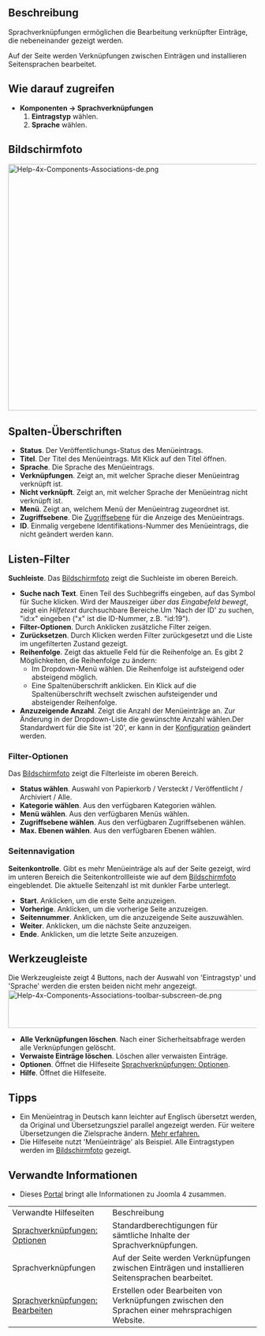 <!-- Filename: Help4.x:Multilingual_Associations / Display title: Sprachverknüpfungen -->

## Beschreibung

Sprachverknüpfungen ermöglichen die Bearbeitung verknüpfter Einträge,
die nebeneinander gezeigt werden.

Auf der Seite werden Verknüpfungen zwischen Einträgen und installieren
Seitensprachen bearbeitet.

## Wie darauf zugreifen

- **Komponenten → Sprachverknüpfungen**
  1.  **Eintragstyp** wählen.
  2.  **Sprache** wählen.

## Bildschirmfoto

<img
src="https://docs.joomla.org/images/thumb/f/f6/Help-4x-Components-Associations-de.png/800px-Help-4x-Components-Associations-de.png"
decoding="async"
srcset="https://docs.joomla.org/images/thumb/f/f6/Help-4x-Components-Associations-de.png/1200px-Help-4x-Components-Associations-de.png 1.5x, https://docs.joomla.org/images/thumb/f/f6/Help-4x-Components-Associations-de.png/1600px-Help-4x-Components-Associations-de.png 2x"
data-file-width="2720" data-file-height="1700" width="800" height="500"
alt="Help-4x-Components-Associations-de.png" />

## Spalten-Überschriften

- **Status**. Der Veröffentlichungs-Status des Menüeintrags.
- **Titel**. Der Titel des Menüeintrags. Mit Klick auf den Titel öffnen.
- **Sprache**. Die Sprache des Menüeintrags.
- **Verknüpfungen**. Zeigt an, mit welcher Sprache dieser Menüeintrag
  verknüpft ist.
- **Nicht verknüpft**. Zeigt an, mit welcher Sprache der Menüeintrag
  nicht verknüpft ist.
- **Menü**. Zeigt an, welchem Menü der Menüeintrag zugeordnet ist.
- **Zugriffsebene**. Die
  [Zugriffsebene](https://docs.joomla.org/Help4.x:Users:_Viewing_Access_Levels/de "Help4.x:Users: Viewing Access Levels/de")
  für die Anzeige des Menüeintrags.
- **ID**. Einmalig vergebene Identifikations-Nummer des Menüeintrags,
  die nicht geändert werden kann.

## Listen-Filter

**Suchleiste**. Das [Bildschirmfoto](#screenshot) zeigt die Suchleiste
im oberen Bereich.

- **Suche nach Text**. Einen Teil des Suchbegriffs eingeben, auf das
  Symbol für Suche klicken. Wird der Mauszeiger *über das Eingabefeld
  bewegt*, zeigt ein *Hilfetext* durchsuchbare Bereiche.Um 'Nach der ID'
  zu suchen, "id:x" eingeben ("x" ist die ID-Nummer, z.B. "id:19").
- **Filter-Optionen**. Durch Anklicken zusätzliche Filter zeigen.
- **Zurücksetzen**. Durch Klicken werden Filter zurückgesetzt und die
  Liste im ungefilterten Zustand gezeigt.
- **Reihenfolge**. Zeigt das aktuelle Feld für die Reihenfolge an. Es
  gibt 2 Möglichkeiten, die Reihenfolge zu ändern:
  - Im Dropdown-Menü wählen. Die Reihenfolge ist aufsteigend oder
    absteigend möglich.
  - Eine Spaltenüberschrift anklicken. Ein Klick auf die
    Spaltenüberschrift wechselt zwischen aufsteigender und absteigender
    Reihenfolge.
- **Anzuzeigende Anzahl**. Zeigt die Anzahl der Menüeinträge an. Zur
  Änderung in der Dropdown-Liste die gewünschte Anzahl wählen.Der
  Standardwert für die Site ist '20', er kann in der
  [Konfiguration](https://docs.joomla.org/Help4.x:Site_Global_Configuration/de#defaultlistlimit "Help4.x:Site Global Configuration/de")
  geändert werden.

### Filter-Optionen

Das [Bildschirmfoto](#screenshot) zeigt die Filterleiste im oberen
Bereich.

- **Status wählen**. Auswahl von Papierkorb / Versteckt / Veröffentlicht
  / Archiviert / Alle.
- **Kategorie wählen**. Aus den verfügbaren Kategorien wählen.
- **Menü wählen**. Aus den verfügbaren Menüs wählen.
- **Zugriffsebene wählen**. Aus den verfügbaren Zugriffsebenen wählen.
- **Max. Ebenen wählen**. Aus den verfügbaren Ebenen wählen.

### Seitennavigation

**Seitenkontrolle**. Gibt es mehr Menüeinträge als auf der Seite
gezeigt, wird im unteren Bereich die Seitenkontrollleiste wie auf dem
[Bildschirmfoto](#screenshot) eingeblendet. Die aktuelle Seitenzahl ist
mit dunkler Farbe unterlegt.

- **Start**. Anklicken, um die erste Seite anzuzeigen.
- **Vorherige**. Anklicken, um die vorherige Seite anzuzeigen.
- **Seitennummer**. Anklicken, um die anzuzeigende Seite auszuwählen.
- **Weiter**. Anklicken, um die nächste Seite anzuzeigen.
- **Ende**. Anklicken, um die letzte Seite anzuzeigen.

## Werkzeugleiste

Die Werkzeugleiste zeigt 4 Buttons, nach der Auswahl von 'Eintragstyp'
und 'Sprache' werden die ersten beiden nicht mehr angezeigt. <img
src="https://docs.joomla.org/images/thumb/4/42/Help-4x-Components-Associations-toolbar-subscreen-de.png/800px-Help-4x-Components-Associations-toolbar-subscreen-de.png"
decoding="async"
srcset="https://docs.joomla.org/images/thumb/4/42/Help-4x-Components-Associations-toolbar-subscreen-de.png/1200px-Help-4x-Components-Associations-toolbar-subscreen-de.png 1.5x, https://docs.joomla.org/images/thumb/4/42/Help-4x-Components-Associations-toolbar-subscreen-de.png/1600px-Help-4x-Components-Associations-toolbar-subscreen-de.png 2x"
data-file-width="2791" data-file-height="269" width="800" height="77"
alt="Help-4x-Components-Associations-toolbar-subscreen-de.png" />

- **Alle Verknüpfungen löschen**. Nach einer Sicherheitsabfrage werden
  alle Verknüpfungen gelöscht.
- **Verwaiste Einträge löschen**. Löschen aller verwaisten Einträge.
- **Optionen**. Öffnet die Hilfeseite [Sprachverknüpfungen:
  Optionen](https://docs.joomla.org/Help4.x:Multilingual_Associations:_Options/de "Help4.x:Multilingual Associations: Options/de").
- **Hilfe**. Öffnet die Hilfeseite.

## Tipps

- Ein Menüeintrag in Deutsch kann leichter auf Englisch übersetzt
  werden, da Original und Übersetzungsziel parallel angezeigt werden.
  Für weitere Übersetzungen die Zielsprache ändern. [Mehr
  erfahren.](https://docs.joomla.org/Help4.x:Multilingual_Associations:_Edit/de "Help4.x:Multilingual Associations: Edit/de")
- Die Hilfeseite nutzt 'Menüeinträge' als Beispiel. Alle Eintragstypen
  werden im [Bildschirmfoto](#screenshot) gezeigt.

## Verwandte Informationen

- Dieses
  [Portal](https://docs.joomla.org/Portal:Joomla_4/de "Portal:Joomla 4/de")
  bringt alle Informationen zu Joomla 4 zusammen.

|                                                                                                                                                        |                                                                                                   |
|--------------------------------------------------------------------------------------------------------------------------------------------------------|---------------------------------------------------------------------------------------------------|
| Verwandte Hilfeseiten                                                                                                                                  | Beschreibung                                                                                      |
| [Sprachverknüpfungen: Optionen](https://docs.joomla.org/Help4.x:Multilingual_Associations:_Options/de "Help4.x:Multilingual Associations: Options/de") | Standardberechtigungen für sämtliche Inhalte der Sprachverknüpfungen.                             |
| <span class="mw-selflink selflink">Sprachverknüpfungen</span>                                                                                          | Auf der Seite werden Verknüpfungen zwischen Einträgen und installieren Seitensprachen bearbeitet. |
| [Sprachverknüpfungen: Bearbeiten](https://docs.joomla.org/Help4.x:Multilingual_Associations:_Edit/de "Help4.x:Multilingual Associations: Edit/de")     | Erstellen oder Bearbeiten von Verknüpfungen zwischen den Sprachen einer mehrsprachigen Website.   |
